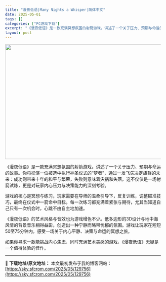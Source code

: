 ```yaml
---
title: "漫夜低语|Many Nights a Whisper|简体中文"
date: 2025-05-01
tags: []
categories: ["PC游戏下载"]
excerpt: "《漫夜低语》是一款充满冥想氛围的射箭游戏，讲述了一个关于压力、预期与命运的故事。你将扮演一位被选中执行神圣仪式的“梦者”，通过一发飞矢决定族群的未来：成功则带来十年的和平与繁荣，失败则意味着灾祸和失落。这不仅仅是一场射箭试炼，更是对玩家内心压力与决策能力的深刻考验。 游戏的核心是冥想与练习，玩家需要&hellip;"
layout: post
---
```


<img class="aligncenter size-full wp-image-129758" src="https://sky.sfcrom.com/wp-content/uploads/2025/05/2025050110480465.webp" alt="" width="660" height="370" />

《漫夜低语》是一款充满冥想氛围的射箭游戏，讲述了一个关于压力、预期与命运的故事。你将扮演一位被选中执行神圣仪式的“梦者”，通过一发飞矢决定族群的未来：成功则带来十年的和平与繁荣，失败则意味着灾祸和失落。这不仅仅是一场射箭试炼，更是对玩家内心压力与决策能力的深刻考验。

游戏的核心是冥想与练习，玩家需要在导师的温柔引导下，反复训练，调整瞄准技巧，最终在仪式中一箭命中目标。每一次练习都充满着紧张与期待，尤其当知道自己只有一次机会时，心跳不由自主地加速。

《漫夜低语》的艺术风格与音效也为游戏增色不少。低多边形的3D设计与地中海风情的背景音乐相得益彰，创造出一种宁静而略带忧郁的氛围。游戏让玩家在短短50至75分钟内，感受一场关于内心平静、决策与命运的冥想之旅。

如果你寻求一款能挑战内心焦虑、同时充满艺术美感的游戏，《漫夜低语》无疑是一个值得体验的佳作。

---
📖 **下载地址/原文地址：** 本文最初发布于我的博客网站：[https://sky.sfcrom.com/2025/05/129756](https://sky.sfcrom.com/2025/05/129756)
